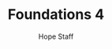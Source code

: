 ---
image: /assets/img/kl/kl_foundations_4.png
title: Foundations 4
number: 4
categories:
  - Meditations
  - Foundations
author: Hope Staff
notes: Foundations 4
embed: >-
  <iframe style="border-radius:12px" src="https://open.spotify.com/embed/episode/2B0IboypST4ldhM3niMtEB?utm_source=generator" width="100%" height="352" frameBorder="0" allowfullscreen="" allow="autoplay; clipboard-write; encrypted-media; fullscreen; picture-in-picture" loading="lazy"></iframe>
transcript: >-
  SOME LINES OF TEXT START HERE
---